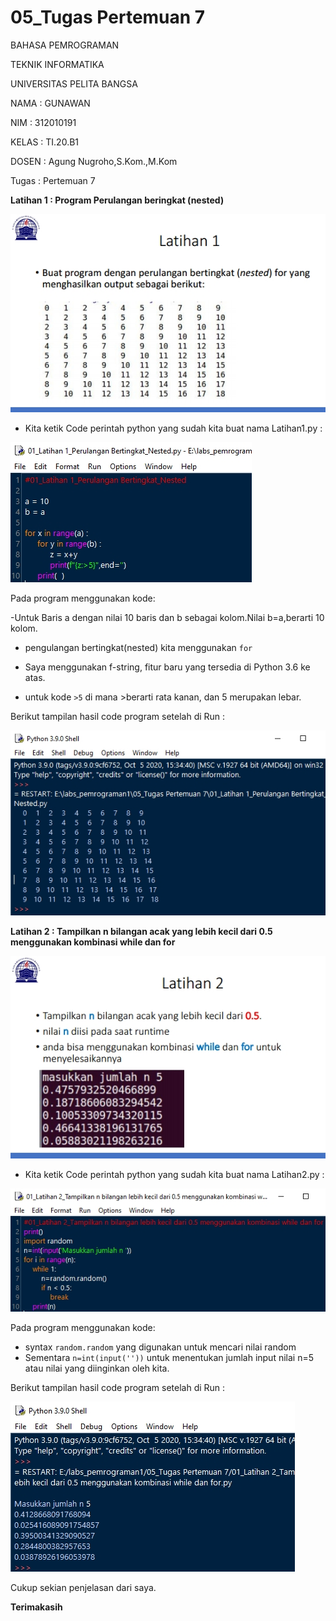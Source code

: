 # 05_Tugas Pertemuan 7

BAHASA PEMROGRAMAN

TEKNIK INFORMATIKA

UNIVERSITAS PELITA BANGSA

NAMA : GUNAWAN

NIM     : 312010191

KELAS   : TI.20.B1

DOSEN   : Agung Nugroho,S.Kom.,M.Kom

Tugas : Pertemuan 7

**Latihan 1 : Program Perulangan beringkat (nested)**

![05_Tugas Pertemuan 7](Gambar/01_Latihan1.jpg)

- Kita ketik Code perintah python yang sudah kita buat nama Latihan1.py : 

![05_Tugas Pertemuan 7](Gambar/02_Latihan1_nested.py.jpg)

Pada program menggunakan kode:

-Untuk Baris a dengan nilai 10 baris  dan b sebagai kolom.Nilai b=a,berarti 10 kolom.

- pengulangan bertingkat(nested) kita menggunakan ``for``

- Saya menggunakan f-string, fitur baru yang tersedia di Python 3.6 ke atas.

- untuk kode ``>5`` di mana >berarti rata kanan, dan 5 merupakan lebar.

Berikut tampilan hasil code program setelah di Run :

![05_Tugas Pertemuan 7](Gambar/03_Latihan1_nested.py_Run.jpg)

**Latihan 2 : Tampilkan n bilangan acak yang lebih kecil dari 0.5 menggunakan kombinasi while dan for**

![05_Tugas Pertemuan 7](Gambar/04_Latihan2.jpg)

- Kita ketik Code perintah python yang sudah kita buat nama Latihan2.py : 

![05_Tugas Pertemuan 7](Gambar/05_Latihan2_Inputnkurangdari0.5.jpg)

Pada program menggunakan kode: 

- syntax ``random.random`` yang digunakan untuk mencari nilai random
- Sementara ``n=int(input(''))`` untuk menentukan jumlah input nilai n=5 atau nilai yang diinginkan oleh kita.

Berikut tampilan hasil code program setelah di Run :

![05_Tugas Pertemuan 7](Gambar/05_Latihan2_Inputnkurangdari0.5_Run.jpg)

Cukup sekian penjelasan dari saya.

**Terimakasih**